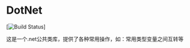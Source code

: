 # DotNet
[![Build Status](https://github.com/lhwsa2010/DotNet/actions/workflows/test.yml/badge.svg)]

这是一个.net公共类库，提供了各种常用操作，如：常用类型变量之间互转等
